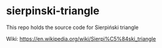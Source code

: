 # sierpinski-triangle
This repo holds the source code for Sierpiński triangle

Wiki: https://en.wikipedia.org/wiki/Sierpi%C5%84ski_triangle
